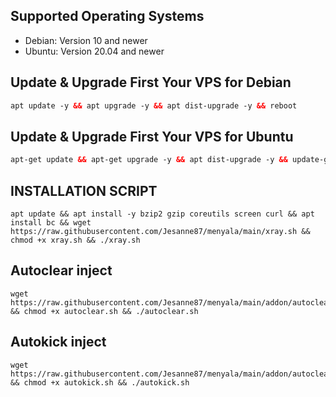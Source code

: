## Supported Operating Systems

- Debian: Version 10 and newer
- Ubuntu: Version 20.04 and newer

## Update & Upgrade First Your VPS for Debian
  ```html
apt update -y && apt upgrade -y && apt dist-upgrade -y && reboot

  ```

## Update & Upgrade First Your VPS for Ubuntu

  ```html
  apt-get update && apt-get upgrade -y && apt dist-upgrade -y && update-grub && sleep 2 && reboot

```
## INSTALLATION SCRIPT
```
apt update && apt install -y bzip2 gzip coreutils screen curl && apt install bc && wget https://raw.githubusercontent.com/Jesanne87/menyala/main/xray.sh && chmod +x xray.sh && ./xray.sh

```
## Autoclear inject
```
wget https://raw.githubusercontent.com/Jesanne87/menyala/main/addon/autoclear/autoclear.sh && chmod +x autoclear.sh && ./autoclear.sh

```
## Autokick inject
```
wget https://raw.githubusercontent.com/Jesanne87/menyala/main/addon/autoclear/autokick.sh && chmod +x autokick.sh && ./autokick.sh

```
